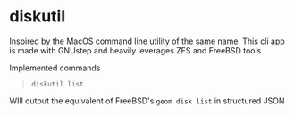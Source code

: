 # diskutil

Inspired by the MacOS command line utility of the same name. This cli app is made with GNUstep and heavily leverages ZFS and FreeBSD tools

Implemented commands

> `diskutil list` 

WIll output the equivalent of FreeBSD's `geom disk list` in structured JSON

